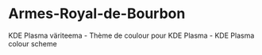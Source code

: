 # Armes-Royal-de-Bourbon

KDE Plasma väriteema - Thème de coulour pour KDE Plasma - KDE Plasma colour scheme
